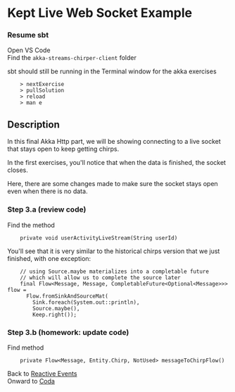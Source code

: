 # Kept Live Web Socket Example

### Resume sbt 

Open VS Code  
Find the `akka-streams-chirper-client` folder

sbt should still be running in the Terminal window for the akka exercises 

        > nextExercise
        > pullSolution
        > reload
        > man e 

## Description

In this final Akka Http part, we will be showing connecting to a live socket that stays open to keep getting chirps. 

In the first exercises, you'll notice that when the data is finished, the socket closes.

Here, there are some changes made to make sure the socket stays open even when there is no data.

### Step 3.a (review code)

Find the method 

        private void userActivityLiveStream(String userId)

You'll see that it is very similar to the historical chirps version that we just finished, with one exception:

        // using Source.maybe materializes into a completable future
        // which will allow us to complete the source later
        final Flow<Message, Message, CompletableFuture<Optional<Message>>> flow =
          Flow.fromSinkAndSourceMat(
            Sink.foreach(System.out::println),
            Source.maybe(),
            Keep.right());

### Step 3.b (homework: update code)

Find method 

        private Flow<Message, Entity.Chirp, NotUsed> messageToChirpFlow()

  
Back to [Reactive Events](../ReactiveEventSource.md)  
Onward to [Coda](../README.md#in-summary)
